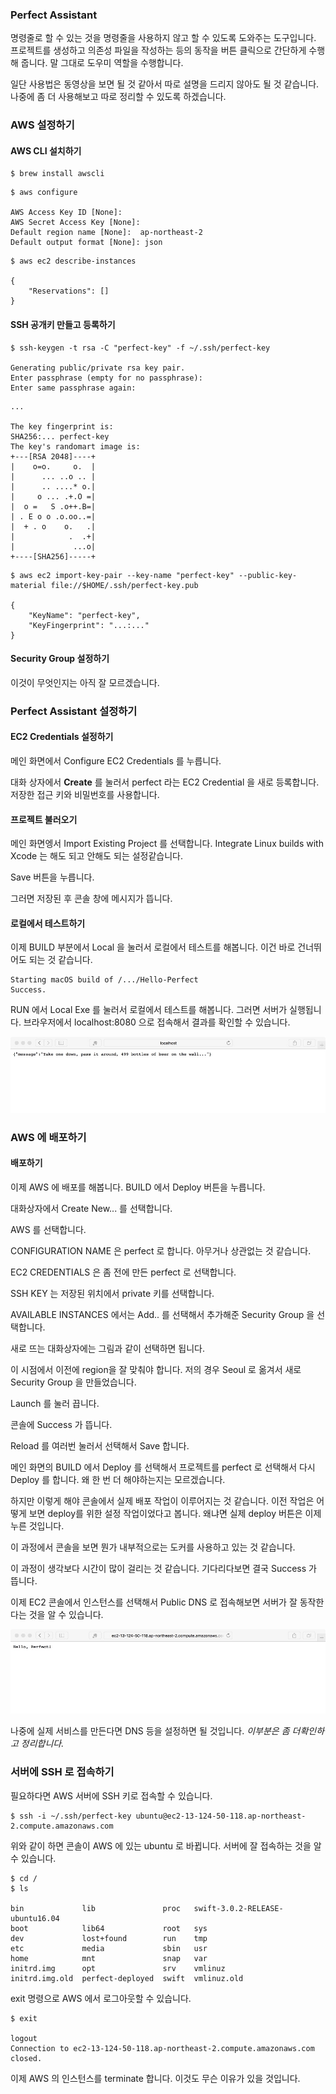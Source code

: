 ### Perfect Assistant

명령줄로 할 수 있는 것을 명령줄을 사용하지 않고 할 수 있도록 도와주는 도구입니다. 프로젝트를 생성하고 의존성 파일을 작성하는 등의 동작을 버튼 클릭으로 간단하게 수행해 줍니다. 말 그대로 도우미 역할을 수행합니다. 

일단 사용법은 동영상을 보면 될 것 같아서 따로 설명을 드리지 않아도 될 것 같습니다. 나중에 좀 더 사용해보고 따로 정리할 수 있도록 하겠습니다. 

### AWS 설정하기

#### AWS CLI 설치하기

```
$ brew install awscli
```

```
$ aws configure

AWS Access Key ID [None]:
AWS Secret Access Key [None]:
Default region name [None]:  ap-northeast-2
Default output format [None]: json
```

```
$ aws ec2 describe-instances

{
    "Reservations": []
}
```

#### SSH 공개키 만들고 등록하기 

```
$ ssh-keygen -t rsa -C "perfect-key" -f ~/.ssh/perfect-key

Generating public/private rsa key pair.
Enter passphrase (empty for no passphrase): 
Enter same passphrase again: 
```

```
...

The key fingerprint is:
SHA256:... perfect-key
The key's randomart image is:
+---[RSA 2048]----+
|    o=o.     o.  |
|      ... ..o .. |
|      .. ....* o.|
|     o ... .+.O =|
|  o =   S .o++.B=|
| . E o o .o.oo..=|
|  + . o    o.   .|
|            .  .+|
|             ...o|
+----[SHA256]-----+
```

```
$ aws ec2 import-key-pair --key-name "perfect-key" --public-key-material file://$HOME/.ssh/perfect-key.pub

{
    "KeyName": "perfect-key", 
    "KeyFingerprint": "...:..."
}
```

#### Security Group 설정하기 

이것이 무엇인지는 아직 잘 모르겠습니다.

### Perfect Assistant 설정하기

#### EC2 Credentials 설정하기 

메인 화면에서 Configure EC2 Credentials 를 누릅니다. 

대화 상자에서 **Create** 를 눌러서 perfect 라는 EC2 Credential 을 새로 등록합니다. 저장한 접근 키와 비밀번호를 사용합니다.

#### 프로젝트 불러오기

메인 화면엥서 Import Existing Project 를 선택합니다. Integrate Linux builds with Xcode 는 해도 되고 안해도 되는 설정같습니다. 

Save 버튼을 누릅니다.

그러면 저장된 후 콘솔 창에 메시지가 뜹니다. 

#### 로컬에서 테스트하기

이제 BUILD 부분에서 Local 을 눌러서 로컬에서 테스트를 해봅니다. 이건 바로 건너뛰어도 되는 것 같습니다. 

```
Starting macOS build of /.../Hello-Perfect
Success.
```

RUN 에서 Local Exe 를 눌러서 로컬에서 테스트를 해봅니다. 그러면 서버가 실행됩니다. 브라우저에서 localhost:8080 으로 접속해서 결과를 확인할 수 있습니다.

![](../assets/Perfect/perfect-assistant-local-test.jpeg)

### AWS 에 배포하기 

#### 배포하기 

이제 AWS 에 배포를 해봅니다. BUILD 에서 Deploy 버튼을 누릅니다.

대화상자에서 Create New... 를 선택합니다. 

AWS 를 선택합니다. 

CONFIGURATION NAME 은 perfect 로 합니다. 아무거나 상관없는 것 같습니다.

EC2 CREDENTIALS 은 좀 전에 만든 perfect 로 선택합니다.

SSH KEY 는 저장된 위치에서 private 키를 선택합니다. 

AVAILABLE INSTANCES 에서는 Add.. 를 선택해서 추가해준 Security Group 을 선택합니다. 

새로 뜨는 대화상자에는 그림과 같이 선택하면 됩니다. 

이 시점에서 이전에 region을 잘 맞춰야 합니다. 저의 경우 Seoul 로 옮겨서 새로 Security Group 을 만들었습니다. 

Launch 를 눌러 끕니다. 

콘솔에 Success 가 뜹니다.

Reload 를 여러번 눌러서 선택해서 Save 합니다.

메인 화면의 BUILD 에서 Deploy 를 선택해서 프로젝트를 perfect 로 선택해서 다시 Deploy 를 합니다. 왜 한 번 더 해야하는지는 모르겠습니다.

하지만 이렇게 해야 콘솔에서 실제 배포 작업이 이루어지는 것 같습니다. 이전 작업은 어떻게 보면 deploy를 위한 설정 작업이었다고 봅니다. 왜냐면 실제 deploy 버튼은 이제 누른 것입니다.

이 과정에서 콘솔을 보면 뭔가 내부적으로는 도커를 사용하고 있는 것 같습니다. 

이 과정이 생각보다 시간이 많이 걸리는 것 같습니다. 기다리다보면 결국 Success 가 뜹니다.

이제 EC2 콘솔에서 인스턴스를 선택해서 Public DNS 로 접속해보면 서버가 잘 동작한다는 것을 알 수 있습니다. 

![](../assets/Perfect/perfect-aws-success.jpeg)

나중에 실제 서비스를 만든다면 DNS 등을 설정하면 될 것입니다. _이부분은 좀 더확인하고 정리합니다._

### 서버에 SSH 로 접속하기

필요하다면 AWS 서버에 SSH 키로 접속할 수 있습니다.

```
$ ssh -i ~/.ssh/perfect-key ubuntu@ec2-13-124-50-118.ap-northeast-2.compute.amazonaws.com
```

위와 같이 하면 콘솔이 AWS 에 있는 ubuntu 로 바뀝니다. 서버에 잘 접속하는 것을 알 수 있습니다.

```
$ cd /
$ ls

bin             lib               proc   swift-3.0.2-RELEASE-ubuntu16.04
boot            lib64             root   sys
dev             lost+found        run    tmp
etc             media             sbin   usr
home            mnt               snap   var
initrd.img      opt               srv    vmlinuz
initrd.img.old  perfect-deployed  swift  vmlinuz.old
```

exit 명령으로 AWS 에서 로그아웃할 수 있습니다.

```
$ exit

logout
Connection to ec2-13-124-50-118.ap-northeast-2.compute.amazonaws.com closed.
```

이제 AWS 의 인스턴스를 terminate 합니다. 이것도 무슨 이유가 있을 것입니다.